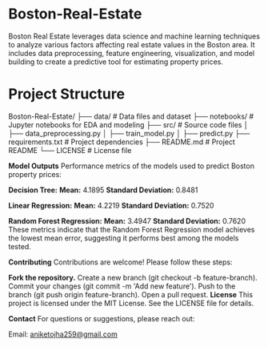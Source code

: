 # Boston-Real-Estate
Boston Real Estate leverages data science and machine learning techniques to analyze various factors affecting real estate values in the Boston area. It includes data preprocessing, feature engineering, visualization, and model building to create a predictive tool for estimating property prices.
# Project Structure
Boston-Real-Estate/
├── data/                   # Data files and dataset
├── notebooks/              # Jupyter notebooks for EDA and modeling
├── src/                    # Source code files
│   ├── data_preprocessing.py
│   ├── train_model.py
│   ├── predict.py
├── requirements.txt        # Project dependencies
├── README.md               # Project README
└── LICENSE                 # License file

**Model Outputs**
Performance metrics of the models used to predict Boston property prices:

**Decision Tree:**
**Mean:** 4.1895
**Standard Deviation:** 0.8481

**Linear Regression:**
**Mean:** 4.2219
**Standard Deviation:** 0.7520

**Random Forest Regression:**
**Mean:** 3.4947
**Standard Deviation:** 0.7620
These metrics indicate that the Random Forest Regression model achieves the lowest mean error, suggesting it performs best among the models tested.

**Contributing**
Contributions are welcome! Please follow these steps:

**Fork the repository.**
Create a new branch (git checkout -b feature-branch).
Commit your changes (git commit -m 'Add new feature').
Push to the branch (git push origin feature-branch).
Open a pull request.
**License**
This project is licensed under the MIT License. See the LICENSE file for details.

**Contact**
For questions or suggestions, please reach out:

Email: aniketojha259@gmail.com


